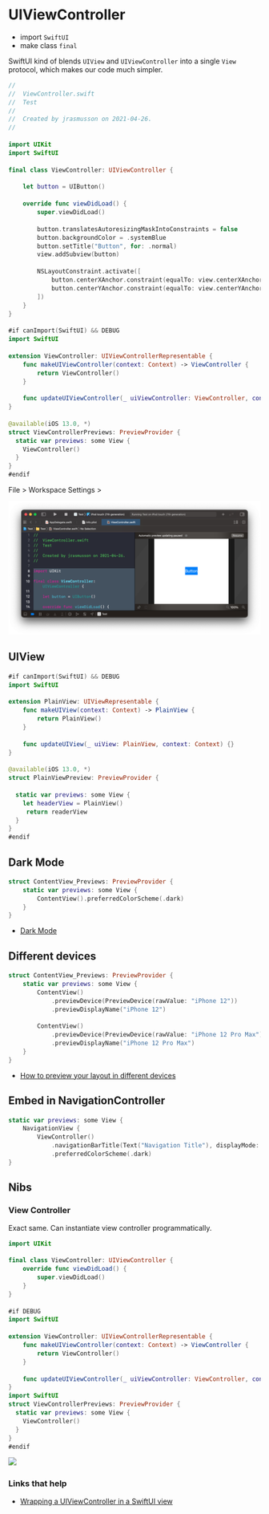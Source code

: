 # UIViewController

- import `SwiftUI`
- make class `final`

SwiftUI kind of blends `UIView` and `UIViewController` into a single `View `protocol, which makes our code much simpler.

```swift
//
//  ViewController.swift
//  Test
//
//  Created by jrasmusson on 2021-04-26.
//

import UIKit
import SwiftUI

final class ViewController: UIViewController {

    let button = UIButton()
    
    override func viewDidLoad() {
        super.viewDidLoad()
        
        button.translatesAutoresizingMaskIntoConstraints = false
        button.backgroundColor = .systemBlue
        button.setTitle("Button", for: .normal)
        view.addSubview(button)
        
        NSLayoutConstraint.activate([
            button.centerXAnchor.constraint(equalTo: view.centerXAnchor),
            button.centerYAnchor.constraint(equalTo: view.centerYAnchor),
        ])
    }
}

#if canImport(SwiftUI) && DEBUG
import SwiftUI

extension ViewController: UIViewControllerRepresentable {
    func makeUIViewController(context: Context) -> ViewController {
        return ViewController()
    }
    
    func updateUIViewController(_ uiViewController: ViewController, context: Context) {}
}

@available(iOS 13.0, *)
struct ViewControllerPreviews: PreviewProvider {
  static var previews: some View {
    ViewController()
  }
}
#endif
```

File > Workspace Settings > 

![](images/vc.png)

## UIView

```swift
#if canImport(SwiftUI) && DEBUG
import SwiftUI

extension PlainView: UIViewRepresentable {
    func makeUIView(context: Context) -> PlainView {
        return PlainView()
    }

    func updateUIView(_ uiView: PlainView, context: Context) {}
}

@available(iOS 13.0, *)
struct PlainViewPreview: PreviewProvider {

  static var previews: some View {
    let headerView = PlainView()
	 return readerView
  }
}
#endif
```

## Dark Mode

```swift
struct ContentView_Previews: PreviewProvider {
    static var previews: some View {
        ContentView().preferredColorScheme(.dark)
    }
}
```

- [Dark Mode](https://www.hackingwithswift.com/quick-start/swiftui/how-to-preview-your-layout-in-light-and-dark-mode)


## Different devices

```swift
struct ContentView_Previews: PreviewProvider {
    static var previews: some View {
        ContentView()
            .previewDevice(PreviewDevice(rawValue: "iPhone 12"))
            .previewDisplayName("iPhone 12")

        ContentView()
            .previewDevice(PreviewDevice(rawValue: "iPhone 12 Pro Max"))
            .previewDisplayName("iPhone 12 Pro Max")
    }
}
```

- [How to preview your layout in different devices](https://www.hackingwithswift.com/quick-start/swiftui/how-to-preview-your-layout-in-different-devices)

## Embed in NavigationController

```swift
static var previews: some View {
    NavigationView {
        ViewController()
            .navigationBarTitle(Text("Navigation Title"), displayMode: .inline)
            .preferredColorScheme(.dark)
}
```

## Nibs

### View Controller

Exact same. Can instantiate view controller programmatically.

```swift
import UIKit

final class ViewController: UIViewController {
    override func viewDidLoad() {
        super.viewDidLoad()        
    }
}

#if DEBUG
import SwiftUI

extension ViewController: UIViewControllerRepresentable {
    func makeUIViewController(context: Context) -> ViewController {
        return ViewController()
    }
    
    func updateUIViewController(_ uiViewController: ViewController, context: Context) {}
}
import SwiftUI
struct ViewControllerPreviews: PreviewProvider {
  static var previews: some View {
    ViewController()
  }
}
#endif
```

![](images/nibvc.png)

### Links that help

- [Wrapping a UIViewController in a SwiftUI view](README.md)





